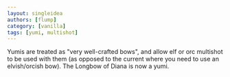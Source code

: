 ```yaml
---
layout: singleidea
authors: [flump]
category: [vanilla]
tags: [yumi, multishot]
---
```

Yumis are treated as "very well-crafted bows", and allow elf or orc multishot to be used with them (as opposed to the current where you need to use an elvish/orcish bow). The Longbow of Diana is now a yumi.
